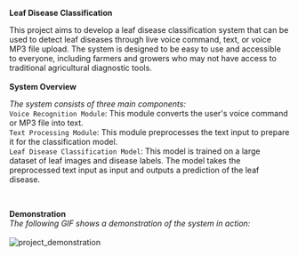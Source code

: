 **Leaf Disease Classification**

This project aims to develop a leaf disease classification system that can be used to detect leaf diseases through live voice command, text, or voice MP3 file upload. The system is designed to be easy to use and accessible to everyone, including farmers and growers who may not have access to traditional agricultural diagnostic tools. <br />
<br />
**System Overview**

_The system consists of three main components:_ <br />
    `Voice Recognition Module`: This module converts the user's voice command or MP3 file into text. <br />
    `Text Processing Module`: This module preprocesses the text input to prepare it for the classification model. <br />
    `Leaf Disease Classification Model`: This model is trained on a large dataset of leaf images and disease labels. The model takes the preprocessed text input as input and outputs a prediction of the leaf disease. <br />

<br />

**Demonstration**
<br />
_The following GIF shows a demonstration of the system in action:_
<br /> 
<br />
![project_demonstration](https://github.com/yeasintaha/Leaf-Disease-WebApp/assets/62749854/f851260a-2419-4973-a220-9ea7c6e5eca7)

<br />
